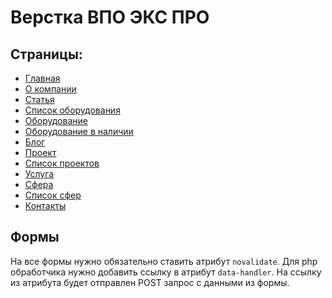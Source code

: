 # Верстка ВПО ЭКС ПРО

## Страницы:
* [Главная](https://aaccent.github.io/vpo-ex-pro_layout/index.html)
* [О компании](https://aaccent.github.io/vpo-ex-pro_layout/about.html)
* [Статья](https://aaccent.github.io/vpo-ex-pro_layout/article.html)
* [Список оборудования](https://aaccent.github.io/vpo-ex-pro_layout/equipment.html)
* [Оборудование](https://aaccent.github.io/vpo-ex-pro_layout/equipment-detailed.html)
* [Оборудование в наличии](https://aaccent.github.io/vpo-ex-pro_layout/equipments-stock.html)
* [Блог](https://aaccent.github.io/vpo-ex-pro_layout/media-center.html)
* [Проект](https://aaccent.github.io/vpo-ex-pro_layout/project.html)
* [Список проектов](https://aaccent.github.io/vpo-ex-pro_layout/projects-list.html)
* [Услуга](https://aaccent.github.io/vpo-ex-pro_layout/service-detailed.html)
* [Сфера](https://aaccent.github.io/vpo-ex-pro_layout/spheres-detailed.html)
* [Список сфер](https://aaccent.github.io/vpo-ex-pro_layout/spheres-list.html)
* [Контакты](https://aaccent.github.io/vpo-ex-pro_layout/contacts.html)

## Формы
На все формы нужно обязательно ставить атрибут `novalidate`. 
Для php обработчика нужно добавить ссылку в атрибут `data-handler`.
На ссылку из атрибута будет отправлен POST запрос с данными из формы.